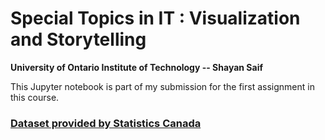 # Special Topics in IT : Visualization and Storytelling
**University of Ontario Institute of Technology -- Shayan Saif**

This Jupyter notebook is part of my submission for the first assignment in this course.

### [Dataset provided by Statistics Canada](https://www.google.com/url?q=https://www150.statcan.gc.ca/t1/tbl1/en/tv.action?pid%3D3310027001%26pickMembers%255B0%255D%3D1.1%26pickMembers%255B1%255D%3D2.1%26cubeTimeFrame.startMonth%3D01%26cubeTimeFrame.startYear%3D2020%26cubeTimeFrame.endMonth%3D12%26cubeTimeFrame.endYear%3D2020%26referencePeriods%3D20200101%252C20201201&sa=D&source=docs&ust=1674947155716282&usg=AOvVaw32Ddz7nioyfuegcP_XsW4h)
